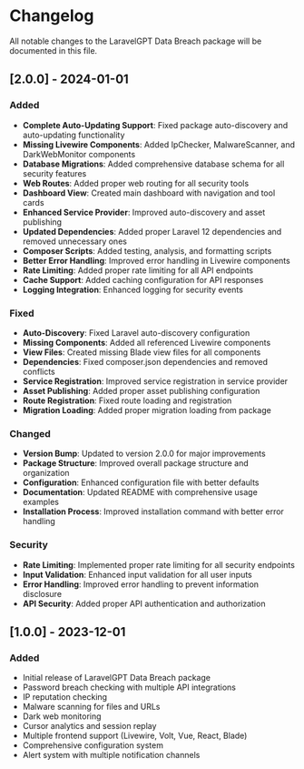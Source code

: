 # Changelog

All notable changes to the LaravelGPT Data Breach package will be documented in this file.

## [2.0.0] - 2024-01-01

### Added
- **Complete Auto-Updating Support**: Fixed package auto-discovery and auto-updating functionality
- **Missing Livewire Components**: Added IpChecker, MalwareScanner, and DarkWebMonitor components
- **Database Migrations**: Added comprehensive database schema for all security features
- **Web Routes**: Added proper web routing for all security tools
- **Dashboard View**: Created main dashboard with navigation and tool cards
- **Enhanced Service Provider**: Improved auto-discovery and asset publishing
- **Updated Dependencies**: Added proper Laravel 12 dependencies and removed unnecessary ones
- **Composer Scripts**: Added testing, analysis, and formatting scripts
- **Better Error Handling**: Improved error handling in Livewire components
- **Rate Limiting**: Added proper rate limiting for all API endpoints
- **Cache Support**: Added caching configuration for API responses
- **Logging Integration**: Enhanced logging for security events

### Fixed
- **Auto-Discovery**: Fixed Laravel auto-discovery configuration
- **Missing Components**: Added all referenced Livewire components
- **View Files**: Created missing Blade view files for all components
- **Dependencies**: Fixed composer.json dependencies and removed conflicts
- **Service Registration**: Improved service registration in service provider
- **Asset Publishing**: Added proper asset publishing configuration
- **Route Registration**: Fixed route loading and registration
- **Migration Loading**: Added proper migration loading from package

### Changed
- **Version Bump**: Updated to version 2.0.0 for major improvements
- **Package Structure**: Improved overall package structure and organization
- **Configuration**: Enhanced configuration file with better defaults
- **Documentation**: Updated README with comprehensive usage examples
- **Installation Process**: Improved installation command with better error handling

### Security
- **Rate Limiting**: Implemented proper rate limiting for all security endpoints
- **Input Validation**: Enhanced input validation for all user inputs
- **Error Handling**: Improved error handling to prevent information disclosure
- **API Security**: Added proper API authentication and authorization

## [1.0.0] - 2023-12-01

### Added
- Initial release of LaravelGPT Data Breach package
- Password breach checking with multiple API integrations
- IP reputation checking
- Malware scanning for files and URLs
- Dark web monitoring
- Cursor analytics and session replay
- Multiple frontend support (Livewire, Volt, Vue, React, Blade)
- Comprehensive configuration system
- Alert system with multiple notification channels 